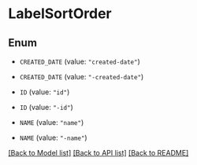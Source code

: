 # LabelSortOrder

## Enum


* `CREATED_DATE` (value: `"created-date"`)

* `CREATED_DATE` (value: `"-created-date"`)

* `ID` (value: `"id"`)

* `ID` (value: `"-id"`)

* `NAME` (value: `"name"`)

* `NAME` (value: `"-name"`)


[[Back to Model list]](../README.md#documentation-for-models) [[Back to API list]](../README.md#documentation-for-api-endpoints) [[Back to README]](../README.md)


